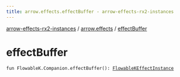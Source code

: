 ```yaml
---
title: arrow.effects.effectBuffer - arrow-effects-rx2-instances
---
```


[arrow-effects-rx2-instances](../index.html) / [arrow.effects](index.html) / [effectBuffer](./effect-buffer.html)

# effectBuffer

`fun FlowableK.Companion.effectBuffer(): `[`FlowableKEffectInstance`](-flowable-k-effect-instance/index.html)